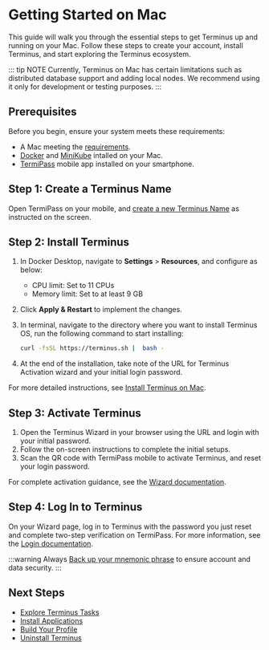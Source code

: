 
# Getting Started on Mac

This guide will walk you through the essential steps to get Terminus up and running on your Mac. Follow these steps to create your account, install Terminus, and start exploring the Terminus ecosystem.

::: tip NOTE
Currently, Terminus on Mac has certain limitations such as distributed database support and adding local nodes. We recommend using it only for development or testing purposes.
:::

## Prerequisites

Before you begin, ensure your system meets these requirements:

- A Mac meeting the [requirements](../getting-started/index.md#hardware-and-system-requirements).
- [Docker](https://www.docker.com/products/docker-desktop/) and [MiniKube](https://minikube.sigs.k8s.io/docs/start/?arch=%2Fmacos%2Farm64%2Fstable%2Fbinary+download) intalled on your Mac. 
- [TermiPass](../../../how-to/termipass/overview.md#download-termipass) mobile app installed on your smartphone.

## Step 1: Create a Terminus Name

Open TermiPass on your mobile, and [create a new Terminus Name](../../../how-to/termipass/account/#create-terminus-name) as instructed on the screen.

## Step 2: Install Terminus

1. In Docker Desktop, navigate to **Settings** > **Resources**, and configure as below:
    - CPU limit: Set to 11 CPUs
    - Memory limit: Set to at least 9 GB
  
2. Click **Apply & Restart** to implement the changes.
    
3. In terminal, navigate to the directory where you want to install Terminus OS, run the following command to start installing:

   ```bash
   curl -fsSL https://terminus.sh |  bash - 
   ```

4. At the end of the installation, take note of the URL for Terminus Activation wizard and your initial login password.

For more detailed instructions, see [Install Terminus on Mac](../../../how-to/terminus/setup/install/mac.md).

## Step 3: Activate Terminus

1. Open the Terminus Wizard in your browser using the URL and login with your initial password. 
2. Follow the on-screen instructions to complete the initial setups.
3. Scan the QR code with TermiPass mobile to activate Terminus, and reset your login password.

For complete activation guidance, see the [Wizard documentation](../../../how-to/terminus/setup/wizard.md).

## Step 4: Log In to Terminus

On your Wizard page, log in to Terminus with the password you just reset and complete two-step verification on TermiPass. For more information, see the [Login documentation](../../../how-to/terminus/setup/login.md).


:::warning
Always [Back up your mnemonic phrase](../../../how-to/termipass/account/index.md#backup-mnemonic-phrase.md) to ensure account and data security.
:::


## Next Steps
- [Explore Terminus Tasks](../../../how-to/terminus/)
- [Install Applications](../../../how-to/terminus/market/index.md#install-applications)
- [Build Your Profile](../../../how-to/terminus/profile.md)
- [Uninstall Terminus](../../../developer/develop/advanced/cli.md#terminus-uninstallation-script)
